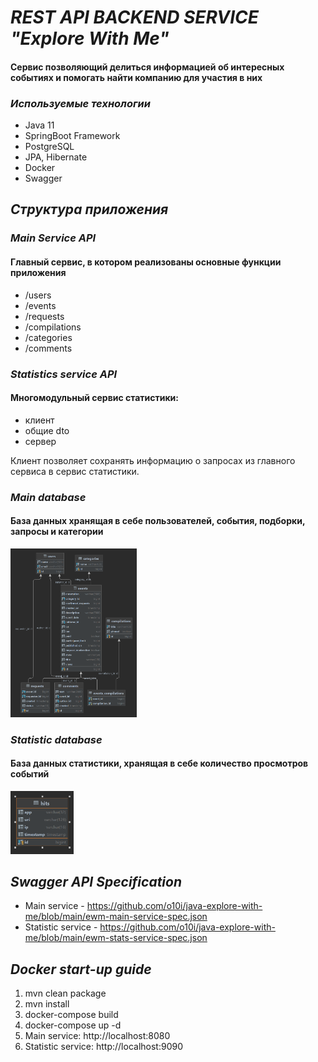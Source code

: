# _REST API BACKEND SERVICE "Explore With Me"_
#### Сервис позволяющий делиться информацией об интересных событиях и помогать найти компанию для участия в них

### _Используемые технологии_
- Java 11
- SpringBoot Framework
- PostgreSQL
- JPA, Hibernate
- Docker
- Swagger

## _Структура приложения_

### _Main Service API_
#### Главный сервис, в котором реализованы основные функции приложения
- /users
- /events
- /requests
- /compilations
- /categories
- /comments

### _Statistics service API_
#### Многомодульный сервис статистики:
- клиент
- общие dto
- сервер

Клиент позволяет сохранять информацию о запросах из главного сервиса в сервис статистики.

### _Main database_
#### База данных хранящая в себе пользователей, события, подборки, запросы и категории
<img src="https://github.com/o10i/java-explore-with-me/blob/main/img/ewm-db-ER.png?raw=true" width="40%" height="40%">

### _Statistic database_
#### База данных статистики, хранящая в себе количество просмотров событий
<img src="https://github.com/o10i/java-explore-with-me/blob/main/img/stats-db-ER.png?raw=true" width="20%" height="20%">

## _Swagger API Specification_
- Main service - https://github.com/o10i/java-explore-with-me/blob/main/ewm-main-service-spec.json
- Statistic service - https://github.com/o10i/java-explore-with-me/blob/main/ewm-stats-service-spec.json

## _Docker start-up guide_
1. mvn clean package
2. mvn install
3. docker-compose build
4. docker-compose up -d
5. Main service: http://localhost:8080
6. Statistic service: http://localhost:9090
